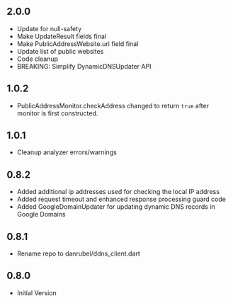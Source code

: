 ## 2.0.0

* Update for null-safety
* Make UpdateResult fields final
* Make PublicAddressWebsite.uri field final
* Update list of public websites
* Code cleanup
* BREAKING: Simplify DynamicDNSUpdater API

## 1.0.2

* PublicAddressMonitor.checkAddress changed to return `true` after monitor is first constructed.

## 1.0.1

* Cleanup analyzer errors/warnings

## 0.8.2

* Added additional ip addresses used for checking the local IP address
* Added request timeout and enhanced response processing guard code
* Added GoogleDomainUpdater for updating dynamic DNS records in Google Domains

## 0.8.1

* Rename repo to danrubel/ddns_client.dart

## 0.8.0

* Initial Version
